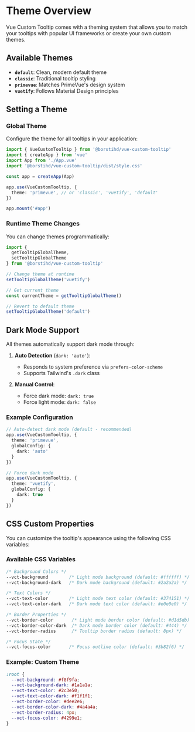 # Theme Overview

Vue Custom Tooltip comes with a theming system that allows you to match your tooltips with popular UI frameworks or create your own custom themes.

## Available Themes

- **`default`**: Clean, modern default theme
- **`classic`**: Traditional tooltip styling
- **`primevue`**: Matches PrimeVue's design system
- **`vuetify`**: Follows Material Design principles

## Setting a Theme

### Global Theme

Configure the theme for all tooltips in your application:

```ts
import { VueCustomTooltip } from '@borstihd/vue-custom-tooltip'
import { createApp } from 'vue'
import App from './App.vue'
import '@borstihd/vue-custom-tooltip/dist/style.css'

const app = createApp(App)

app.use(VueCustomTooltip, {
  theme: 'primevue', // or 'classic', 'vuetify', 'default'
})

app.mount('#app')
```

### Runtime Theme Changes

You can change themes programmatically:

```ts
import {
  getTooltipGlobalTheme,
  setTooltipGlobalTheme
} from '@borstihd/vue-custom-tooltip'

// Change theme at runtime
setTooltipGlobalTheme('vuetify')

// Get current theme
const currentTheme = getTooltipGlobalTheme()

// Revert to default theme
setTooltipGlobalTheme('default')
```

## Dark Mode Support

All themes automatically support dark mode through:

1. **Auto Detection** (`dark: 'auto'`):
   - Responds to system preference via `prefers-color-scheme`
   - Supports Tailwind's `.dark` class

2. **Manual Control**:
   - Force dark mode: `dark: true`
   - Force light mode: `dark: false`

### Example Configuration

```ts
// Auto-detect dark mode (default - recommended)
app.use(VueCustomTooltip, {
  theme: 'primevue',
  globalConfig: {
    dark: 'auto'
  }
})

// Force dark mode
app.use(VueCustomTooltip, {
  theme: 'vuetify',
  globalConfig: {
    dark: true
  }
})
```

## CSS Custom Properties

You can customize the tooltip's appearance using the following CSS variables:

### Available CSS Variables

```css
/* Background Colors */
--vct-background        /* Light mode background (default: #ffffff) */
--vct-background-dark   /* Dark mode background (default: #2a2a2a) */

/* Text Colors */
--vct-text-color        /* Light mode text color (default: #374151) */
--vct-text-color-dark   /* Dark mode text color (default: #e0e0e0) */

/* Border Properties */
--vct-border-color       /* Light mode border color (default: #d1d5db) */
--vct-border-color-dark  /* Dark mode border color (default: #444) */
--vct-border-radius      /* Tooltip border radius (default: 8px) */

/* Focus State */
--vct-focus-color       /* Focus outline color (default: #3b82f6) */
```

### Example: Custom Theme

```css
:root {
  --vct-background: #f8f9fa;
  --vct-background-dark: #1a1a1a;
  --vct-text-color: #2c3e50;
  --vct-text-color-dark: #f1f1f1;
  --vct-border-color: #dee2e6;
  --vct-border-color-dark: #4a4a4a;
  --vct-border-radius: 4px;
  --vct-focus-color: #4299e1;
}
```
